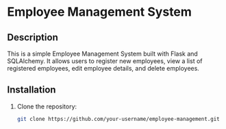# Employee Management System

## Description

This is a simple Employee Management System built with Flask and SQLAlchemy. It allows users to register new employees, view a list of registered employees, edit employee details, and delete employees.

## Installation

1. Clone the repository:
   ```bash
   git clone https://github.com/your-username/employee-management.git
